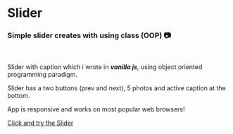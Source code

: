 # Slider
### Simple slider creates with using class (OOP) :camera:
<br />

Slider with caption which i wrote in ***vanilla js***, using object oriented programming paradigm.
<br />

Slider has a two buttons (prev and next), 5 photos and active caption at the bottom.
<br />

App is responsive and works on most popular web browsers!
<br />

[Click and try the Slider](https://emarcins.github.io/Slider/?%2F)
